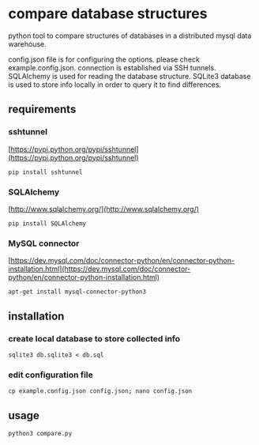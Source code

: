 # compare database structures
python tool to compare structures of databases in a distributed mysql data warehouse.

config.json file is for configuring the options. please check example.config.json. connection is established via SSH tunnels. SQLAlchemy is used for reading the database structure. SQLite3 database is used to store info locally in order to query it to find differences.

## requirements

### sshtunnel
[https://pypi.python.org/pypi/sshtunnel](https://pypi.python.org/pypi/sshtunnel)

`pip install sshtunnel`

### SQLAlchemy
[http://www.sqlalchemy.org/](http://www.sqlalchemy.org/)

`pip install SQLAlchemy`

### MySQL connector
[https://dev.mysql.com/doc/connector-python/en/connector-python-installation.html](https://dev.mysql.com/doc/connector-python/en/connector-python-installation.html)

`apt-get install mysql-connector-python3`

## installation

### create local database to store collected info

`sqlite3 db.sqlite3 < db.sql`

### edit configuration file

`cp example.config.json config.json; nano config.json`

## usage

`python3 compare.py`


